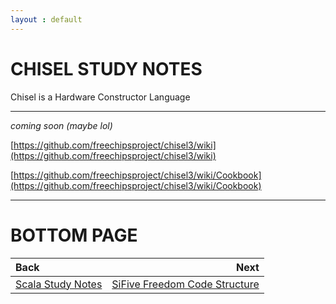 ```yaml
---
layout : default
---
```


# CHISEL STUDY NOTES

Chisel is a Hardware Constructor Language

* * *

*coming soon (maybe lol)*

[https://github.com/freechipsproject/chisel3/wiki](https://github.com/freechipsproject/chisel3/wiki)

[https://github.com/freechipsproject/chisel3/wiki/Cookbook](https://github.com/freechipsproject/chisel3/wiki/Cookbook)

* * *

# BOTTOM PAGE

| Back | Next |
| :--- | ---: |
| [Scala Study Notes](./scala.md) | [SiFive Freedom Code Structure](./freedom.md) |

